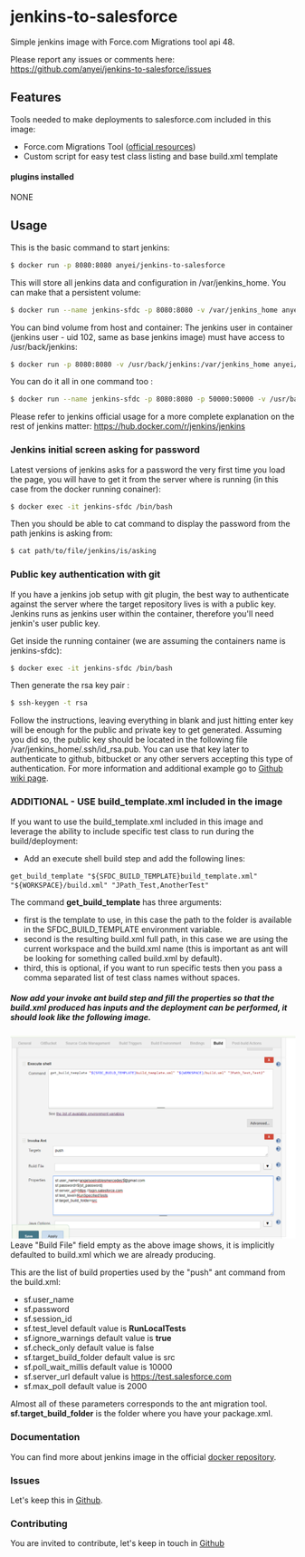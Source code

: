 # jenkins-to-salesforce

Simple jenkins image with Force.com Migrations tool api 48.

Please report any issues or comments here:
https://github.com/anyei/jenkins-to-salesforce/issues

## Features
Tools needed to make deployments to salesforce.com included in this image:
* Force.com Migrations Tool ([official resources]( https://developer.salesforce.com/page/Force.com_Migration_Tool ))
* Custom script for easy test class listing and base build.xml template

#### plugins installed
NONE

## Usage

This is the basic command to start jenkins:
```sh
$ docker run -p 8080:8080 anyei/jenkins-to-salesforce
```
This will store all jenkins data and configuration in /var/jenkins_home. You can make that a persistent volume:

```sh
$ docker run --name jenkins-sfdc -p 8080:8080 -v /var/jenkins_home anyei/jenkins-to-salesforce
```

You can bind volume from host and container: 
The jenkins user in container (jenkins user - uid 102, same as base jenkins image) must have access to /usr/back/jenkins:

```sh
$ docker run -p 8080:8080 -v /usr/back/jenkins:/var/jenkins_home anyei/jenkins-to-salesforce
```

You can do it all in one command too : 
```sh
$ docker run --name jenkins-sfdc -p 8080:8080 -p 50000:50000 -v /usr/back/jenkins:/var/jenkins_home -d anyei/jenkins-to-salesforce
```

Please refer to jenkins official usage for a more complete explanation on the rest of jenkins matter: https://hub.docker.com/r/jenkins/jenkins

### Jenkins initial screen asking for password
Latest versions of jenkins asks for a password the very first time you load the page, you will have to get it from the server where is running (in this case from the docker running conainer):
```sh
$ docker exec -it jenkins-sfdc /bin/bash
```
Then you should be able to cat command to display the password from the path jenkins is asking from:
```sh
$ cat path/to/file/jenkins/is/asking
```

### Public key authentication with git
If you have a jenkins job setup with git plugin, the best way to authenticate against the server where the target repository lives is with a public key. Jenkins runs as jenkins user within the container, therefore you'll need jenkin's user public key.

Get inside the running container (we are assuming the containers name is jenkins-sfdc):
```sh
$ docker exec -it jenkins-sfdc /bin/bash 
```
Then generate the rsa key pair :
```sh
$ ssh-keygen -t rsa 
```
Follow the instructions, leaving everything in blank and just hitting enter key will be enough for the public and private key to get generated. Assuming you did so, the public key should be located in the following file /var/jenkins_home/.ssh/id_rsa.pub. You can use that key later to authenticate to github, bitbucket or any other servers accepting this type of authentication. For more information and additional example go to [Github wiki page](https://github.com/anyei/jenkins-to-salesforce/wiki).

### ADDITIONAL - USE build_template.xml included in the image

If you want to use the build_template.xml included in this image and leverage the ability to include specific test class to run during the build/deployment:
* Add an execute shell build step and add the following lines:
```
get_build_template "${SFDC_BUILD_TEMPLATE}build_template.xml" "${WORKSPACE}/build.xml" "JPath_Test,AnotherTest"
```

The command **get_build_template** has three arguments:
* first is the template to use, in this case the path to the folder is available in the SFDC_BUILD_TEMPLATE environment variable.
* second is the resulting build.xml full path, in this case we are using the current workspace and the build.xml name (this is important as ant will be looking for something called build.xml by default).
* third, this is optional, if you want to run specific tests then you pass a comma separated list of test class names without spaces.

##### Now add your invoke ant build step and fill the properties so that the build.xml produced has inputs and the deployment can be performed, it should look like the following image.

![push to salesforce](https://github.com/anyei/jenkins-to-salesforce/raw/master/images/pushToSfdc.PNG)
Leave "Build File" field empty as the above image shows, it is implicitly defaulted to build.xml which we are already producing.

This are the list of build properties used by the "push" ant command from the build.xml:
* sf.user_name
* sf.password
* sf.session_id
* sf.test_level               default value is **RunLocalTests**
* sf.ignore_warnings          default value is **true**
* sf.check_only               default value is false
* sf.target_build_folder      default value is src
* sf.poll_wait_millis         default value is 10000
* sf.server_url               default value is https://test.salesforce.com
* sf.max_poll                 default value is 2000

Almost all of these parameters corresponds to the ant migration tool.
**sf.target_build_folder** is the folder where you have your package.xml.

### Documentation
You can find more about jenkins image in the official [docker repository](https://hub.docker.com/r/jenkins/jenkins).

### Issues
Let's keep this in [Github](https://github.com/anyei/jenkins-to-salesforce/issues).

### Contributing

You are invited to contribute, let's keep in touch in [Github](https://github.com/anyei/jenkins-to-salesforce)


